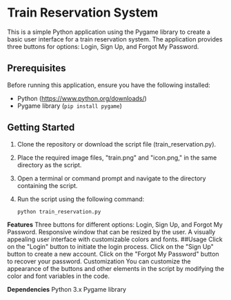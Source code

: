 # Train Reservation System

This is a simple Python application using the Pygame library to create a basic user interface for a train reservation system. The application provides three buttons for options: Login, Sign Up, and Forgot My Password.

## Prerequisites

Before running this application, ensure you have the following installed:

- Python (https://www.python.org/downloads/)
- Pygame library (`pip install pygame`)

## Getting Started

1. Clone the repository or download the script file (train_reservation.py).

2. Place the required image files, "train.png" and "icon.png," in the same directory as the script.

3. Open a terminal or command prompt and navigate to the directory containing the script.

4. Run the script using the following command:

   ```bash
   python train_reservation.py
**Features**
Three buttons for different options: Login, Sign Up, and Forgot My Password.
Responsive window that can be resized by the user.
A visually appealing user interface with customizable colors and fonts.
##Usage
Click on the "Login" button to initiate the login process.
Click on the "Sign Up" button to create a new account.
Click on the "Forgot My Password" button to recover your password.
Customization
You can customize the appearance of the buttons and other elements in the script by modifying the color and font variables in the code.

**Dependencies**
Python 3.x
Pygame library
